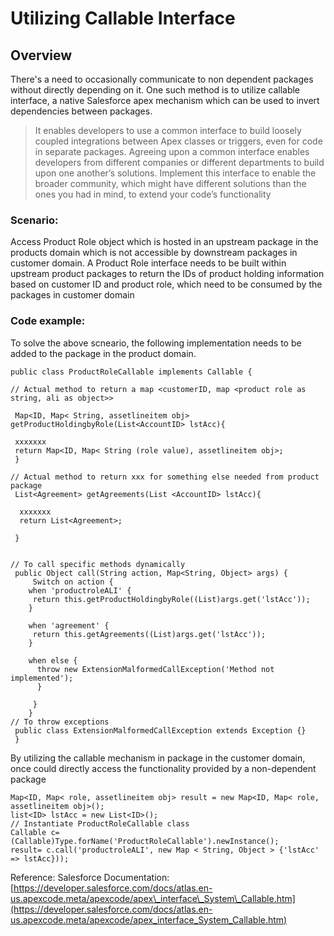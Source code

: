 # Utilizing Callable Interface

## Overview

There's a need to occasionally communicate to non dependent packages without directly depending on it. One such method is to utilize callable interface, a native Salesforce apex mechanism which can be used to invert dependencies between packages.

> It  enables developers to use a common interface to build loosely coupled integrations between Apex classes or triggers, even for code in separate packages. Agreeing upon a common interface enables developers from different companies or different departments to build upon one another’s solutions. Implement this interface to enable the broader community, which might have different solutions than the ones you had in mind, to extend your code’s functionality



### Scenario:

Access Product Role object which is hosted in an upstream  package in the products domain which is not accessible by downstream packages in customer domain.  A Product Role interface needs to be built within upstream product packages to return the IDs of product holding information based on customer ID and product role, which need to be consumed by the packages in customer domain

### Code example:

To solve the above scneario, the following implementation needs to be added to the package in the product domain. 

```text
public class ProductRoleCallable implements Callable {

// Actual method to return a map <customerID, map <product role as string, ali as object>>

 Map<ID, Map< String, assetlineitem obj> getProductHoldingbyRole(List<AccountID> lstAcc){

 xxxxxxx
 return Map<ID, Map< String (role value), assetlineitem obj>;
 }

// Actual method to return xxx for something else needed from product package
 List<Agreement> getAgreements(List <AccountID> lstAcc){

  xxxxxxx
  return List<Agreement>;

 }


// To call specific methods dynamically
 public Object call(String action, Map<String, Object> args) {
     Switch on action {
    when 'productroleALI' {
     return this.getProductHoldingbyRole((List)args.get('lstAcc'));
    }

    when 'agreement' {
     return this.getAgreements((List)args.get('lstAcc'));
    }

    when else {
      throw new ExtensionMalformedCallException('Method not  implemented');
      }

     }
    }
// To throw exceptions
 public class ExtensionMalformedCallException extends Exception {}
 }
```

By utilizing the callable mechanism in package in the customer domain, once could directly access the functionality provided by a non-dependent package

```text
Map<ID, Map< role, assetlineitem obj> result = new Map<ID, Map< role, assetlineitem obj>();
list<ID> lstAcc = new List<ID>();
// Instantiate ProductRoleCallable class
Callable c=(Callable)Type.forName('ProductRoleCallable').newInstance();
result= c.call('productroleALI', new Map < String, Object > {'lstAcc' => lstAcc}));
```

Reference: Salesforce Documentation: [https://developer.salesforce.com/docs/atlas.en-us.apexcode.meta/apexcode/apex\_interface\_System\_Callable.htm](https://developer.salesforce.com/docs/atlas.en-us.apexcode.meta/apexcode/apex_interface_System_Callable.htm)

